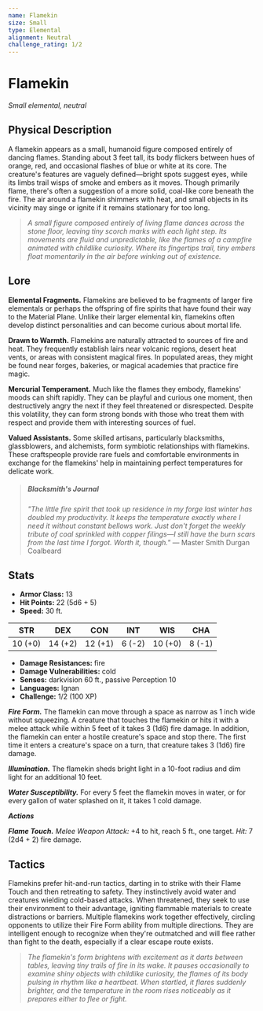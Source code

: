 ```yaml
---
name: Flamekin
size: Small
type: Elemental
alignment: Neutral
challenge_rating: 1/2
---
```


# Flamekin

*Small elemental, neutral*

## Physical Description
A flamekin appears as a small, humanoid figure composed entirely of dancing flames. Standing about 3 feet tall, its body flickers between hues of orange, red, and occasional flashes of blue or white at its core. The creature's features are vaguely defined—bright spots suggest eyes, while its limbs trail wisps of smoke and embers as it moves. Though primarily flame, there's often a suggestion of a more solid, coal-like core beneath the fire. The air around a flamekin shimmers with heat, and small objects in its vicinity may singe or ignite if it remains stationary for too long.

> *A small figure composed entirely of living flame dances across the stone floor, leaving tiny scorch marks with each light step. Its movements are fluid and unpredictable, like the flames of a campfire animated with childlike curiosity. Where its fingertips trail, tiny embers float momentarily in the air before winking out of existence.*

## Lore
**Elemental Fragments.** Flamekins are believed to be fragments of larger fire elementals or perhaps the offspring of fire spirits that have found their way to the Material Plane. Unlike their larger elemental kin, flamekins often develop distinct personalities and can become curious about mortal life.

**Drawn to Warmth.** Flamekins are naturally attracted to sources of fire and heat. They frequently establish lairs near volcanic regions, desert heat vents, or areas with consistent magical fires. In populated areas, they might be found near forges, bakeries, or magical academies that practice fire magic.

**Mercurial Temperament.** Much like the flames they embody, flamekins' moods can shift rapidly. They can be playful and curious one moment, then destructively angry the next if they feel threatened or disrespected. Despite this volatility, they can form strong bonds with those who treat them with respect and provide them with interesting sources of fuel.

**Valued Assistants.** Some skilled artisans, particularly blacksmiths, glassblowers, and alchemists, form symbiotic relationships with flamekins. These craftspeople provide rare fuels and comfortable environments in exchange for the flamekins' help in maintaining perfect temperatures for delicate work.

> ##### Blacksmith's Journal
> *"The little fire spirit that took up residence in my forge last winter has doubled my productivity. It keeps the temperature exactly where I need it without constant bellows work. Just don't forget the weekly tribute of coal sprinkled with copper filings—I still have the burn scars from the last time I forgot. Worth it, though."*
> — Master Smith Durgan Coalbeard

## Stats

- **Armor Class:** 13
- **Hit Points:** 22 (5d6 + 5)
- **Speed:** 30 ft.

| STR     | DEX     | CON     | INT     | WIS     | CHA     |
|---------|---------|---------|---------|---------|---------|
| 10 (+0) | 14 (+2) | 12 (+1) | 6 (-2)  | 10 (+0) | 8 (-1)  |

- **Damage Resistances:** fire
- **Damage Vulnerabilities:** cold
- **Senses:** darkvision 60 ft., passive Perception 10
- **Languages:** Ignan
- **Challenge:** 1/2 (100 XP)

***Fire Form.*** The flamekin can move through a space as narrow as 1 inch wide without squeezing. A creature that touches the flamekin or hits it with a melee attack while within 5 feet of it takes 3 (1d6) fire damage. In addition, the flamekin can enter a hostile creature's space and stop there. The first time it enters a creature's space on a turn, that creature takes 3 (1d6) fire damage.

***Illumination.*** The flamekin sheds bright light in a 10-foot radius and dim light for an additional 10 feet.

***Water Susceptibility.*** For every 5 feet the flamekin moves in water, or for every gallon of water splashed on it, it takes 1 cold damage.

***Actions***

***Flame Touch.*** *Melee Weapon Attack:* +4 to hit, reach 5 ft., one target. *Hit:* 7 (2d4 + 2) fire damage.

## Tactics
Flamekins prefer hit-and-run tactics, darting in to strike with their Flame Touch and then retreating to safety. They instinctively avoid water and creatures wielding cold-based attacks. When threatened, they seek to use their environment to their advantage, igniting flammable materials to create distractions or barriers. Multiple flamekins work together effectively, circling opponents to utilize their Fire Form ability from multiple directions. They are intelligent enough to recognize when they're outmatched and will flee rather than fight to the death, especially if a clear escape route exists.

> *The flamekin's form brightens with excitement as it darts between tables, leaving tiny trails of fire in its wake. It pauses occasionally to examine shiny objects with childlike curiosity, the flames of its body pulsing in rhythm like a heartbeat. When startled, it flares suddenly brighter, and the temperature in the room rises noticeably as it prepares either to flee or fight.*
